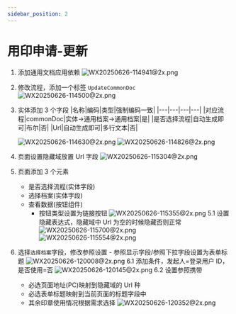 ```yaml
---
sidebar_position: 2
---
```


# 用印申请-更新

1. 添加通用文档应用依赖
   ![WX20250626-114941@2x.png](https://img.oofo.cc/v2/glALzNd.png)
2. 修改流程，添加一个标签 `UpdateCommonDoc`
   ![WX20250626-114500@2x.png](https://img.oofo.cc/v2/kTBTtle.png)
3. 实体添加 3 个字段
   |名称|编码|类型|强制编码一致|
   |---|---|---|---|
   |对应流程|commonDoc|实体->通用档案->通用档案|是|
   |是否选择流程|自动生成即可|布尔|否|
   |Url|自动生成即可|多行文本|否|

   ![WX20250626-114630@2x.png](https://img.oofo.cc/v2/w8t40J3.png)
   ![WX20250626-114826@2x.png](https://img.oofo.cc/v2/OPwrVQS.png)

4. 页面设置隐藏域放置 Url 字段
   ![WX20250626-115304@2x.png](https://img.oofo.cc/v2/FEcRH1o.png)
5. 页面添加 3 个元素
   - 是否选择流程(实体字段)
   - 选择档案(实体字段)
   - 查看数据(按钮组件)
     - 按钮类型设置为链接按钮
       ![WX20250626-115355@2x.png](https://img.oofo.cc/v2/dIpFPih.png)
       5.1 设置隐藏表达式，隐藏域中 Url 为空的时候隐藏否则正常
       ![WX20250626-115700@2x.png](https://img.oofo.cc/v2/hViv8gc.png)
       ![WX20250626-115554@2x.png](https://img.oofo.cc/v2/F5l55Rq.png)
6. 选择`选择档案`字段，修改参照设置 - 参照显示字段/参照下拉字段设置为表单标题
   ![WX20250626-120008@2x.png](https://img.oofo.cc/v2/N99DQl7.png)
   6.1 添加条件，发起人=登录用户 ID，是否使用=否
   ![WX20250626-120145@2x.png](https://img.oofo.cc/v2/Zs7DDrI.png)
   6.2 设置参照携带
   - 必选页面地址(PC)映射到隐藏域的 Url 种
   - 必选表单标题映射到当前页面的标题字段中
   - 其余印章使用情况根据需求选择
     ![WX20250626-120352@2x.png](https://img.oofo.cc/v2/O7ub7iq.png)
